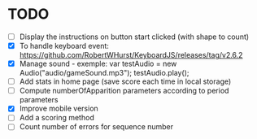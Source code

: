 # TODO

- [ ] Display the instructions on button start clicked (with shape to count)
- [x] To handle keyboard event: https://github.com/RobertWHurst/KeyboardJS/releases/tag/v2.6.2
- [X] Manage sound - exemple:
    var testAudio = new Audio("audio/gameSound.mp3");
    testAudio.play();
- [ ] Add stats in home page (save score each time in local storage)
- [ ] Compute numberOfApparition parameters according to period parameters
- [X] Improve mobile version
- [ ] Add a scoring method
- [ ] Count number of errors for sequence number
